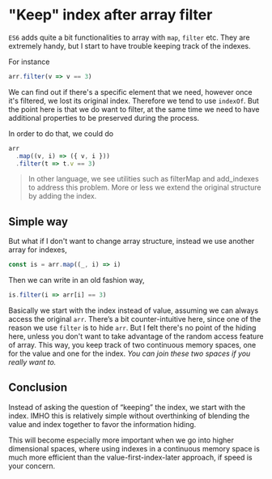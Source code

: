 # "Keep" index after array filter

`ES6` adds quite a bit functionalities to array with `map`, `filter` etc. They are extremely handy, but I start to have trouble keeping track of the indexes. 

For instance

```javascript
arr.filter(v => v == 3)
```

We can find out if there's a specific element that we need, however once it's filtered, we lost its original index. Therefore we tend to use `indexOf`. But the point here is that we do want to filter, at the same time we need to have additional properties to be preserved during the process.

In order to do that, we could do

```javascript
arr
  .map((v, i) => ({ v, i }))
  .filter(t => t.v == 3)
```

> In other language, we see utilities such as filterMap and add_indexes to address this problem. More or less we extend the original structure by adding the index.

## Simple way

But what if I don't want to change array structure, instead we use another array for indexes,

```javascript
const is = arr.map((_, i) => i)
```

Then we can write in an old fashion way,

```javascript
is.filter(i => arr[i] == 3)
```

Basically we start with the index instead of value, assuming we can always access the original `arr`. There’s a bit counter-intuitive here, since one of the reason we use `filter` is to hide `arr`. But I felt there's no point of the hiding here, unless you don't want to take advantage of the random access feature of array. This way, you keep track of two continuous memory spaces, one for the value and one for the index. *You can join these two spaces if you really want to.*

## Conclusion

Instead of asking the question of “keeping” the index, we start with the index. IMHO this is relatively simple without overthinking of blending the value and index together to favor the information hiding.

This will become especially more important when we go into higher dimensional spaces, where using indexes in a continuous memory space is much more efficient than the value-first-index-later approach, if speed is your concern.